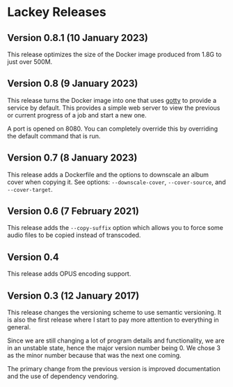 Lackey Releases
================

## Version 0.8.1 (10 January 2023)
This release optimizes the size of the Docker image produced from 1.8G
to just over 500M.

## Version 0.8 (9 January 2023)
This release turns the Docker image into one that uses [gotty](https://github.com/sorenisanerd/gotty)
to provide a service by default. This provides a simple web server
to view the previous or current progress of a job and start a new one.

A port is opened on 8080. You can completely override this by overriding
the default command that is run.

## Version 0.7 (8 January 2023)
This release adds a Dockerfile and the options to downscale an album
cover when copying it. See options: `--downscale-cover`, `--cover-source`,
and `--cover-target`.

## Version 0.6 (7 February 2021)
This release adds the `--copy-suffix` option which allows you to force some
audio files to be copied instead of transcoded.

## Version 0.4
This release adds OPUS encoding support.

## Version 0.3 (12 January 2017)
This release changes the versioning scheme to use semantic versioning.
It is also the first release where I start to pay more attention to
everything in general.

Since we are still changing a lot of program details and functionality, we are
in an unstable state, hence the major version number being 0. We chose 3 as the
minor number because that was the next one coming.

The primary change from the previous version is improved documentation
and the use of dependency vendoring.
